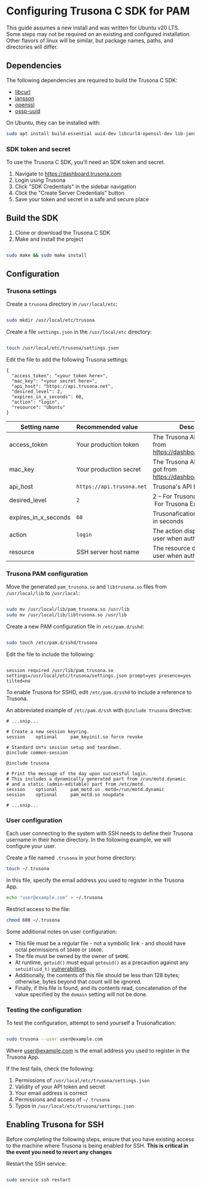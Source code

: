# Configuring Trusona C SDK for PAM

This guide assumes a new install and was written for Ubuntu v20 LTS. Some steps may not be required on an existing and configured installation. Other flavors of linux will be similar, but package names, paths, and directories will differ.

## Dependencies

The following dependencies are required to build the Trusona C SDK:

* [libcurl](https://curl.haxx.se/libcurl/c)
* [jansson](https://github.com/akheron/jansson)
* [openssl](https://www.openssl.org)
* [ossp-uuid](https://github.com/sean-/ossp-uuid)

On Ubuntu, they can be installed with:

```bash
sudo apt install build-essential uuid-dev libcurl4-openssl-dev lib-jansson-dev libssl-dev libpam0g-dev
```

### SDK token and secret

To use the Trusona C SDK, you'll need an SDK token and secret.

1. Navigate to https://dashboard.trusona.com
2. Login using Trusona
3. Click "SDK Credentials" in the sidebar navigation
4. Click the "Create Server Credentials" button
5. Save your token and secret in a safe and secure place

## Build the SDK

1. Clone or download the Trusona C SDK
2. Make and install the project

```bash

sudo make && sudo make install

```

## Configuration


### Trusona settings

Create a `trusona` directory in `/usr/local/etc`:

```bash

sudo mkdir /usr/local/etc/trusona

```

Create a file `settings.json` in the `/usr/local/etc` directory:

```bash

touch /usr/local/etc/trusona/settings.json

```

Edit the file to add the following Trusona settings:

```
{
  "access_token": "<your token here>",
  "mac_key": "<your secret here>",
  "api_host": "https://api.trusona.net",
  "desired_level": 2,
  "expires_in_x_seconds": 60,
  "action": "login",
  "resource": "Ubuntu"
}
```

| Setting name         | Recommended value         | Description                                                       |
|----------------------|:--------------------------|-------------------------------------------------------------------|
| access_token         | Your production token     | The Trusona API token you got from https://dashboard.trusona.com  |
| mac_key              | Your production secret    | The Trusona API secret you got from https://dashboard.trusona.com |
| api_host             | `https://api.trusona.net` | Trusona's API host                                                |
| desired_level        | `2`                       | 2 – For Trusona Essential, 3 – For Trusona Executive              |
| expires_in_x_seconds | `60`                      | Trusonafication expiration time in seconds                        |
| action               | `login`                   | The action displayed to the user when authenticating              |
| resource             | SSH server host name      | The resource displayed to the user when authenticating            |


### Trusona PAM configuration

Move the generated `pam_trusona.so` and `libtrusona.so` files from `/usr/local/lib` to `/usr/local`:

```bash

sudo mv /usr/local/lib/pam_trusona.so /usr/lib
sudo mv /usr/local/lib/libtrusona.so /usr/lib
```

Create a new PAM configuration file in `/etc/pam.d/sshd`:

```bash

sudo touch /etc/pam.d/sshd/trusona
```

Edit the file to include the following:

```plaintext

session required /usr/lib/pam_trusona.so settings=/usr/local/etc/trusona/settings.json prompt=yes presence=yes tilted=no
```

To enable Trusona for SSHD, edit `/etc/pam.d/sshd` to include a reference to Trusona.

An abbreviated example of `/etc/pam.d/ssh` with `@include trusona` directive:

```plaintext
# ...snip...

# Create a new session keyring.
session    optional     pam_keyinit.so force revoke

# Standard Un*x session setup and teardown.
@include common-session

@include trusona

# Print the message of the day upon successful login.
# This includes a dynamically generated part from /run/motd.dynamic
# and a static (admin-editable) part from /etc/motd.
session    optional     pam_motd.so  motd=/run/motd.dynamic
session    optional     pam_motd.so noupdate

# ...snip...
```

### User configuration

Each user connecting to the system with SSH needs to define their Trusona username in their home directory. In the following example, we will configure your user.

Create a file named `.trusona` in your home directory:

```bash
touch ~/.trusona
```

In this file, specify the email address you used to register in the Trusona App.

```bash
echo "user@example.com" > ~/.trusona
```

Restrict access to the file:

```bash
chmod 600 ~/.trusona
```

Some additional notes on user configuration:

* This file must be a regular file - not a symbolic link - and should have octal permissions of `10400` or `10600`.
* The file must be owned by the owner of `$HOME`.
* At runtime, `getuid()` must equal `geteuid()` as a precaution against any `setuid(uid_t)` [vulnerabilities](http://timetobleed.com/detailed-explanation-of-a-recent-privilege-escalation-bug-in-linux-cve-2010-3301/).
* Additionally, the contents of this file should be less than 128 bytes; otherwise, bytes beyond that count will be ignored.
* Finally, if this file is found, and its contents read, concatenation of the value specified by the `domain` setting will not be done.

### Testing the configuration

To test the configuration, attempt to send yourself a Trusonafication:

```bash

sudo trusona --user user@example.com

```

Where user@example.com is the email address you used to register in the Trusona App.

If the test fails, check the following:

1. Permissions of `/usr/local/etc/trusona/settings.json`
2. Validity of your API token and secret
3. Your email address is correct
4. Permissions and access of `~/.trusona`
5. Typos in `/usr/local/etc/trusona/settings.json`

## Enabling Trusona for SSH

Before completing the following steps, ensure that you have existing access to the machine where Trusona is being enabled for SSH. **This is critical in the event you need to revert any changes**

Restart the SSH service:

```bash

sudo service ssh restart

```


